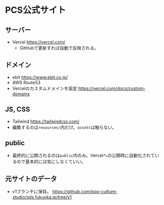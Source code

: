 # PCS公式サイト

## サーバー
- Vercel https://vercel.com/
  - GitHubで更新すれば自動で反映される。

## ドメイン
- ebit https://www.ebit.co.jp/
- AWS Route53
- Vercelのカスタムドメインを設定 https://vercel.com/docs/custom-domains

## JS, CSS
- Tailwind https://tailwindcss.com/
- 編集するのは`resources/`内だけ。`assets`は触らない。

## public
- 最終的に公開されるのは`public`内のみ。Vercelへの公開時に自動化されているので基本的には気にしなくていい。

## 元サイトのデータ
- v1ブランチに保存。 https://github.com/pop-culture-studio/sds.fukuoka.jp/tree/v1
